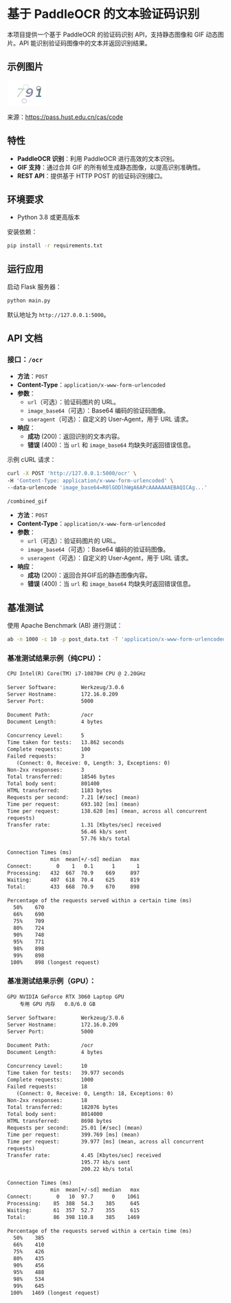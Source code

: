 # 基于 PaddleOCR 的文本验证码识别

本项目提供一个基于 PaddleOCR 的验证码识别 API，支持静态图像和 GIF 动态图片。API 能识别验证码图像中的文本并返回识别结果。

## 示例图片
![code.gif](test/code.gif)

来源：https://pass.hust.edu.cn/cas/code

## 特性

* **PaddleOCR 识别**：利用 PaddleOCR 进行高效的文本识别。
* **GIF 支持**：通过合并 GIF 的所有帧生成静态图像，以提高识别准确性。
* **REST API**：提供基于 HTTP POST 的验证码识别接口。

## 环境要求

* Python 3.8 或更高版本

安装依赖：

```bash
pip install -r requirements.txt
```

## 运行应用

启动 Flask 服务器：

```bash
python main.py
```

默认地址为 `http://127.0.0.1:5000`。

## API 文档

### 接口：`/ocr`

* **方法**：`POST`
* **Content-Type**：`application/x-www-form-urlencoded`
* **参数**：
    * `url`（可选）：验证码图片的 URL。
    * `image_base64`（可选）：Base64 编码的验证码图像。
    * `useragent`（可选）：自定义的 User-Agent，用于 URL 请求。
* **响应**：
    * **成功** (200)：返回识别的文本内容。
    * **错误** (400)：当 `url` 和 `image_base64` 均缺失时返回错误信息。

示例 cURL 请求：

```bash
curl -X POST 'http://127.0.0.1:5000/ocr' \
-H 'Content-Type: application/x-www-form-urlencoded' \
--data-urlencode 'image_base64=R0lGODlhWgA6APcAAAAAAAEBAQICAg...'
```

`/combined_gif`

* **方法**：`POST`
* **Content-Type**：`application/x-www-form-urlencoded`
* **参数**：
    * `url`（可选）：验证码图片的 URL。
    * `image_base64`（可选）：Base64 编码的验证码图像。
    * `useragent`（可选）：自定义的 User-Agent，用于 URL 请求。
* **响应**：
    * **成功** (200)：返回合并GIF后的静态图像内容。
    * **错误** (400)：当 `url` 和 `image_base64` 均缺失时返回错误信息。

## 基准测试

使用 Apache Benchmark (AB) 进行测试：

```bash
ab -n 1000 -c 10 -p post_data.txt -T 'application/x-www-form-urlencoded' http://127.0.0.1:5000/ocr
```

### 基准测试结果示例（纯CPU）：

```shell
CPU	Intel(R) Core(TM) i7-10870H CPU @ 2.20GHz

Server Software:        Werkzeug/3.0.6
Server Hostname:        172.16.0.209
Server Port:            5000

Document Path:          /ocr
Document Length:        4 bytes

Concurrency Level:      5
Time taken for tests:   13.862 seconds
Complete requests:      100
Failed requests:        3
   (Connect: 0, Receive: 0, Length: 3, Exceptions: 0)
Non-2xx responses:      3
Total transferred:      18546 bytes
Total body sent:        801400
HTML transferred:       1183 bytes
Requests per second:    7.21 [#/sec] (mean)
Time per request:       693.102 [ms] (mean)
Time per request:       138.620 [ms] (mean, across all concurrent requests)
Transfer rate:          1.31 [Kbytes/sec] received
                        56.46 kb/s sent
                        57.76 kb/s total

Connection Times (ms)
              min  mean[+/-sd] median   max
Connect:        0    1   0.1      1       1
Processing:   432  667  70.9    669     897
Waiting:      407  618  70.4    625     819
Total:        433  668  70.9    670     898

Percentage of the requests served within a certain time (ms)
  50%    670
  66%    690
  75%    709
  80%    724
  90%    748
  95%    771
  98%    898
  99%    898
 100%    898 (longest request)
```
### 基准测试结果示例（GPU）：
```shell
GPU NVIDIA GeForce RTX 3060 Laptop GPU
	专用 GPU 内存	0.8/6.0 GB

Server Software:        Werkzeug/3.0.6
Server Hostname:        172.16.0.209
Server Port:            5000

Document Path:          /ocr
Document Length:        4 bytes

Concurrency Level:      10
Time taken for tests:   39.977 seconds
Complete requests:      1000
Failed requests:        18
   (Connect: 0, Receive: 0, Length: 18, Exceptions: 0)
Non-2xx responses:      18
Total transferred:      182076 bytes
Total body sent:        8014000
HTML transferred:       8698 bytes
Requests per second:    25.01 [#/sec] (mean)
Time per request:       399.769 [ms] (mean)
Time per request:       39.977 [ms] (mean, across all concurrent requests)
Transfer rate:          4.45 [Kbytes/sec] received
                        195.77 kb/s sent
                        200.22 kb/s total

Connection Times (ms)
              min  mean[+/-sd] median   max
Connect:        0   10  97.7      0    1061
Processing:    85  388  54.3    385     645
Waiting:       61  357  52.7    355     615
Total:         86  398 110.8    385    1469

Percentage of the requests served within a certain time (ms)
  50%    385
  66%    410
  75%    426
  80%    435
  90%    456
  95%    488
  98%    534
  99%    645
 100%   1469 (longest request)
```

